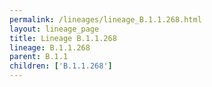 ```yaml
---
permalink: /lineages/lineage_B.1.1.268.html
layout: lineage_page
title: Lineage B.1.1.268
lineage: B.1.1.268
parent: B.1.1
children: ['B.1.1.268']
---
```

